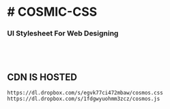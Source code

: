 <h1># COSMIC-CSS</h1>
<h3>UI Stylesheet For Web Designing</h3>
<br><br><h2>CDN IS HOSTED</h2>
<code>https://dl.dropbox.com/s/egvk77ci472mbaw/cosmos.css</code>
<code>https://dl.dropbox.com/s/1fdgwyuohmm3zcz/cosmos.js</code>
